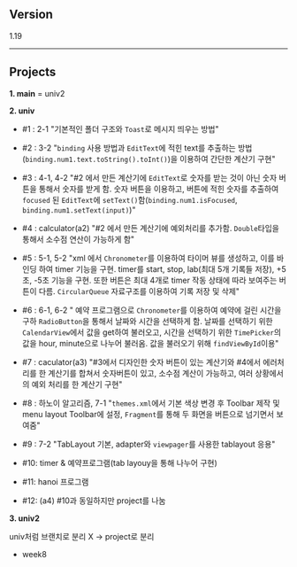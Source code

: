 ## Version

1.19

---
## Projects

**1. main** = univ2

**2. univ**
  - #1 : 2-1 "기본적인 폴더 구조와 `Toast`로 메시지 띄우는 방법"
    
  - #2 : 3-2 "`binding` 사용 방법과 `EditText`에 적힌 text를 추출하는 방법(`binding.num1.text.toString().toInt()`)을 이용하여 간단한 계산기 구현"
 
  - #3 : 4-1, 4-2 "#2 에서 만든 계산기에 `EditText`로 숫자를 받는 것이 아닌 숫자 버튼을 통해서 숫자를 받게 함. 숫자 버튼을 이용하고, 버튼에 적힌 숫자를 추출하여 `focused` 된 `EditText`에 `setText()`함(`binding.num1.isFocused`, `binding.num1.setText(input)`)"
    
  - #4 : calculator(a2) "#2 에서 만든 계산기에 예외처리를 추가함. `Double`타입을 통해서 소수점 연산이 가능하게 함"
    
  - #5 : 5-1, 5-2 "xml 에서 `Chronometer`를 이용하여 타이머 뷰를 생성하고, 이를 바인딩 하여 timer 기능을 구현. timer를 start, stop, lab(최대 5개 기록들 저장), +5초, -5초 기능을 구현. 또한 버튼은 최대 4개로 timer 작동 상태에 따라 보여주는 버튼이 다름. `CircularQueue` 자료구조를 이용하여 기록 저장 및 삭제"

  - #6 : 6-1, 6-2 " 예약 프로그램으로 `Chronometer`를 이용하여 예약에 걸린 시간을 구하 `RadioButton`을 통해서 날짜와 시간을 선택하게 함. 날짜를 선택하기 위한 `CalendarView`에서 값을 get하여 불러오고, 시간을 선택하기 위한 `TimePicker`의 값을 hour, minute으로 나누어 불러옴. 값을 불러오기 위해 `findViewById`이용" 

  - #7 : caculator(a3) "#3에서 디자인한 숫자 버튼이 있는 계산기와 #4에서 에러처리를 한 계산기를 합쳐서 숫자버튼이 있고, 소수점 계산이 가능하고, 여러 상황에서의 예외 처리를 한 계산기 구현"
 
  -  #8 : 하노이 알고리즘, 7-1 "`themes.xml`에서 기본 색상 변경 후 Toolbar 제작 및 menu layout Toolbar에 설정, `Fragment`를 통해 두 화면을 버튼으로 넘기면서 보여줌"

  -  #9 : 7-2 "TabLayout 기본, adapter와 `viewpager`를 사용한 tablayout 응용"
 
  -  #10: timer & 예약프로그램(tab layouy을 통해 나누어 구현)
 
  -  #11: hanoi 프로그램
 
  -  #12: (a4) #10과 동일하지만 project를 나눔

**3. univ2**

univ처럼 브랜치로 분리 X -> project로 분리 

  - week8
